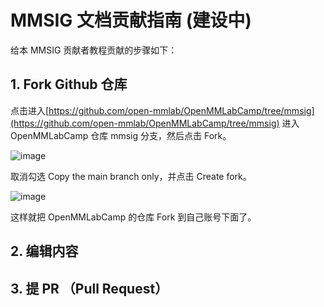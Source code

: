 # MMSIG 文档贡献指南 (建设中)

给本 MMSIG 贡献者教程贡献的步骤如下：



## 1. Fork Github 仓库

点击进入[https://github.com/open-mmlab/OpenMMLabCamp/tree/mmsig](https://github.com/open-mmlab/OpenMMLabCamp/tree/mmsig) 进入 OpenMMLabCamp 仓库 mmsig 分支，然后点击 Fork。

![image](https://user-images.githubusercontent.com/25839884/233363301-5f6ef5b7-e9c0-4d5a-87ff-7cb95f152658.png)

取消勾选 Copy the main branch only，并点击 Create fork。

![image](https://user-images.githubusercontent.com/25839884/233364929-0a0f9037-37b3-426e-87d7-26ae713c4308.png)

这样就把 OpenMMLabCamp 的仓库 Fork 到自己账号下面了。


## 2. 编辑内容




## 3. 提 PR （Pull Request）
